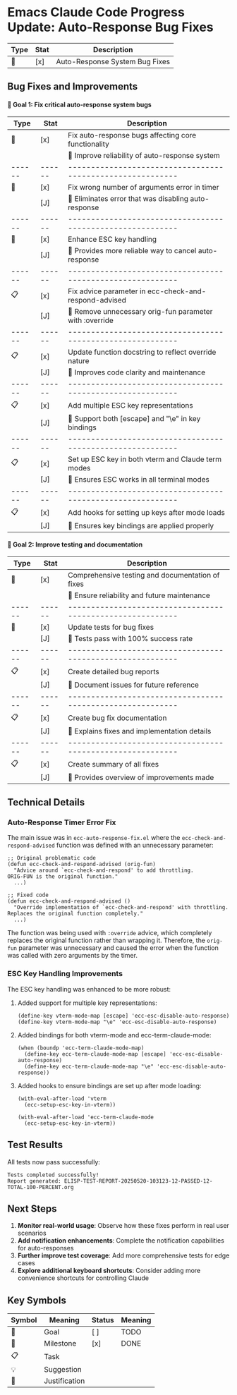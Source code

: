 # Emacs Claude Code Progress Update: Auto-Response Bug Fixes

| Type | Stat | Description                                      |
|------|------|--------------------------------------------------|
| 🚀   | [x]  | Auto-Response System Bug Fixes                   |

## Bug Fixes and Improvements

#### 🎯 Goal 1: Fix critical auto-response system bugs
| Type | Stat | Description                                              |
|------|------|----------------------------------------------------------|
| 🎯   | [x]  | Fix auto-response bugs affecting core functionality      |
|      |      | 📌 Improve reliability of auto-response system           |
|------|------|----------------------------------------------------------|
| 🏁   | [x]  | Fix wrong number of arguments error in timer             |
|      | [J]  | 📌 Eliminates error that was disabling auto-response     |
|------|------|----------------------------------------------------------|
| 🏁   | [x]  | Enhance ESC key handling                                 |
|      | [J]  | 📌 Provides more reliable way to cancel auto-response    |
|------|------|----------------------------------------------------------|
| 📋   | [x]  | Fix advice parameter in ecc-check-and-respond-advised    |
|      | [J]  | 📌 Remove unnecessary orig-fun parameter with :override  |
|------|------|----------------------------------------------------------|
| 📋   | [x]  | Update function docstring to reflect override nature     |
|      | [J]  | 📌 Improves code clarity and maintenance                 |
|------|------|----------------------------------------------------------|
| 📋   | [x]  | Add multiple ESC key representations                     |
|      | [J]  | 📌 Support both [escape] and "\e" in key bindings        |
|------|------|----------------------------------------------------------|
| 📋   | [x]  | Set up ESC key in both vterm and Claude term modes       |
|      | [J]  | 📌 Ensures ESC works in all terminal modes               |
|------|------|----------------------------------------------------------|
| 📋   | [x]  | Add hooks for setting up keys after mode loads           |
|      | [J]  | 📌 Ensures key bindings are applied properly             |

#### 🎯 Goal 2: Improve testing and documentation
| Type | Stat | Description                                              |
|------|------|----------------------------------------------------------|
| 🎯   | [x]  | Comprehensive testing and documentation of fixes         |
|      |      | 📌 Ensure reliability and future maintenance             |
|------|------|----------------------------------------------------------|
| 🏁   | [x]  | Update tests for bug fixes                               |
|      | [J]  | 📌 Tests pass with 100% success rate                     |
|------|------|----------------------------------------------------------|
| 📋   | [x]  | Create detailed bug reports                              |
|      | [J]  | 📌 Document issues for future reference                  |
|------|------|----------------------------------------------------------|
| 📋   | [x]  | Create bug fix documentation                             |
|      | [J]  | 📌 Explains fixes and implementation details             |
|------|------|----------------------------------------------------------|
| 📋   | [x]  | Create summary of all fixes                              |
|      | [J]  | 📌 Provides overview of improvements made                |

## Technical Details

### Auto-Response Timer Error Fix

The main issue was in `ecc-auto-response-fix.el` where the `ecc-check-and-respond-advised` function was defined with an unnecessary parameter:

```elisp
;; Original problematic code
(defun ecc-check-and-respond-advised (orig-fun)
  "Advice around `ecc-check-and-respond' to add throttling.
ORIG-FUN is the original function."
  ...)

;; Fixed code
(defun ecc-check-and-respond-advised ()
  "Override implementation of `ecc-check-and-respond' with throttling.
Replaces the original function completely."
  ...)
```

The function was being used with `:override` advice, which completely replaces the original function rather than wrapping it. Therefore, the `orig-fun` parameter was unnecessary and caused the error when the function was called with zero arguments by the timer.

### ESC Key Handling Improvements

The ESC key handling was enhanced to be more robust:

1. Added support for multiple key representations:
   ```elisp
   (define-key vterm-mode-map [escape] 'ecc-esc-disable-auto-response)
   (define-key vterm-mode-map "\e" 'ecc-esc-disable-auto-response)
   ```

2. Added bindings for both vterm-mode and ecc-term-claude-mode:
   ```elisp
   (when (boundp 'ecc-term-claude-mode-map)
     (define-key ecc-term-claude-mode-map [escape] 'ecc-esc-disable-auto-response)
     (define-key ecc-term-claude-mode-map "\e" 'ecc-esc-disable-auto-response))
   ```

3. Added hooks to ensure bindings are set up after mode loading:
   ```elisp
   (with-eval-after-load 'vterm
     (ecc-setup-esc-key-in-vterm))
   
   (with-eval-after-load 'ecc-term-claude-mode
     (ecc-setup-esc-key-in-vterm))
   ```

## Test Results

All tests now pass successfully:

```
Tests completed successfully!
Report generated: ELISP-TEST-REPORT-20250520-103123-12-PASSED-12-TOTAL-100-PERCENT.org
```

## Next Steps

1. **Monitor real-world usage**: Observe how these fixes perform in real user scenarios
2. **Add notification enhancements**: Complete the notification capabilities for auto-responses
3. **Further improve test coverage**: Add more comprehensive tests for edge cases
4. **Explore additional keyboard shortcuts**: Consider adding more convenience shortcuts for controlling Claude

## Key Symbols
| Symbol | Meaning       | Status | Meaning |
|--------|---------------|--------|---------|
| 🎯     | Goal          | [ ]    | TODO    |
| 🏁     | Milestone     | [x]    | DONE    |
| 📋     | Task          |        |         |
| 💡     | Suggestion    |        |         |
| 📌     | Justification |        |         |